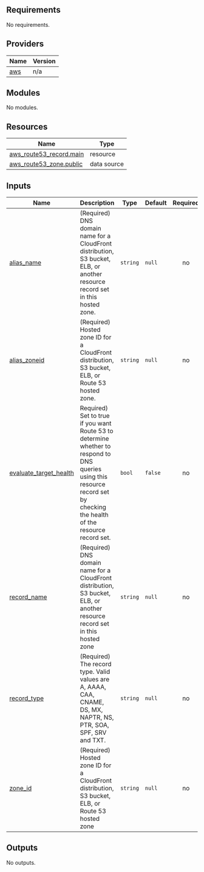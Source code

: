 <!-- BEGIN_TF_DOCS -->
## Requirements

No requirements.

## Providers

| Name | Version |
|------|---------|
| <a name="provider_aws"></a> [aws](#provider\_aws) | n/a |

## Modules

No modules.

## Resources

| Name | Type |
|------|------|
| [aws_route53_record.main](https://registry.terraform.io/providers/hashicorp/aws/latest/docs/resources/route53_record) | resource |
| [aws_route53_zone.public](https://registry.terraform.io/providers/hashicorp/aws/latest/docs/data-sources/route53_zone) | data source |

## Inputs

| Name | Description | Type | Default | Required |
|------|-------------|------|---------|:--------:|
| <a name="input_alias_name"></a> [alias\_name](#input\_alias\_name) | (Required) DNS domain name for a CloudFront distribution, S3 bucket, ELB, or another resource record set in this hosted zone. | `string` | `null` | no |
| <a name="input_alias_zoneid"></a> [alias\_zoneid](#input\_alias\_zoneid) | (Required) Hosted zone ID for a CloudFront distribution, S3 bucket, ELB, or Route 53 hosted zone. | `string` | `null` | no |
| <a name="input_evaluate_target_health"></a> [evaluate\_target\_health](#input\_evaluate\_target\_health) | Required) Set to true if you want Route 53 to determine whether to respond to DNS queries using this resource record set by checking the health of the resource record set. | `bool` | `false` | no |
| <a name="input_record_name"></a> [record\_name](#input\_record\_name) | (Required) DNS domain name for a CloudFront distribution, S3 bucket, ELB, or another resource record set in this hosted zone | `string` | `null` | no |
| <a name="input_record_type"></a> [record\_type](#input\_record\_type) | (Required) The record type. Valid values are A, AAAA, CAA, CNAME, DS, MX, NAPTR, NS, PTR, SOA, SPF, SRV and TXT. | `string` | `null` | no |
| <a name="input_zone_id"></a> [zone\_id](#input\_zone\_id) | (Required) Hosted zone ID for a CloudFront distribution, S3 bucket, ELB, or Route 53 hosted zone | `string` | `null` | no |

## Outputs

No outputs.
<!-- END_TF_DOCS -->